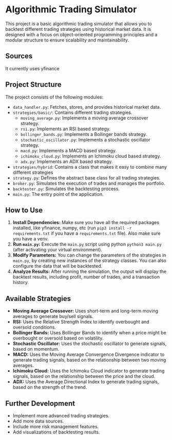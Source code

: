 # Algorithmic Trading Simulator

This project is a basic algorithmic trading simulator that allows you to backtest different trading strategies using historical market data. It is designed with a focus on object-oriented programming principles and a modular structure to ensure scalability and maintainability.

## Sources

It currently uses yfinance

## Project Structure

The project consists of the following modules:

*   `data_handler.py`: Fetches, stores, and provides historical market data.
*   `strategies/basic/`: Contains different trading strategies.
      *   `moving_average.py`: Implements a moving average crossover strategy.
      *    `rsi.py`: Implements an RSI based strategy.
      *    `bollinger_bands.py`: Implements a Bollinger bands strategy.
      *    `stochastic_oscillator.py`: Implements a stochastic oscillator strategy. 
      *    `macd.py`: Implements a MACD based strategy.
      *    `ichimoku_cloud.py`: Implements an Ichimoku cloud based strategy.
      *    `adx.py`: Implements an ADX based strategy.
*   `strategies/hybrid`: Contains a class that makes it easy to combine many different strategies
*   `strategy.py`: Defines the abstract base class for all trading strategies.
*   `broker.py`: Simulates the execution of trades and manages the portfolio.
*   `backtester.py`: Simulates the backtesting process.
*   `main.py`: The entry point of the application.

## How to Use

1.  **Install Dependencies:** Make sure you have all the required packages installed, like yfinance, numpy, etc (run `pip3 install -r requirements.txt` if you have a `requirements.txt` file). Also make sure you have a venv. 
2.  **Run `main.py`:** Execute the `main.py` script using python `python3 main.py` (after activating your virtual environment).
3.  **Modify Parameters:** You can change the parameters of the strategies in `main.py`, by creating new instances of the strategy classes. You can also configure the data that will be backtested.
4.  **Analyze Results:** After running the simulation, the output will display the backtest results, including profit, number of trades, and a transaction history.

## Available Strategies

*   **Moving Average Crossover:** Uses short-term and long-term moving averages to generate buy/sell signals.
*   **RSI:** Uses the Relative Strength Index to identify overbought and oversold conditions.
*   **Bollinger Bands:** Uses Bollinger Bands to identify when a price might be overbought or oversold based on volatility.
*   **Stochastic Oscillator:** Uses the stochastic oscillator to generate signals, based on momentum.
*   **MACD:** Uses the Moving Average Convergence Divergence indicator to generate trading signals, based on the relationship between two moving averages.
*   **Ichimoku Cloud:** Uses the Ichimoku Cloud indicator to generate trading signals, based on the relationship between the price and the cloud.
*   **ADX:** Uses the Average Directional Index to generate trading signals, based on the strength of the trend.

## Further Development

*   Implement more advanced trading strategies.
*   Add more data sources.
*   Include more risk management features.
*   Add visualizations of backtesting results.

